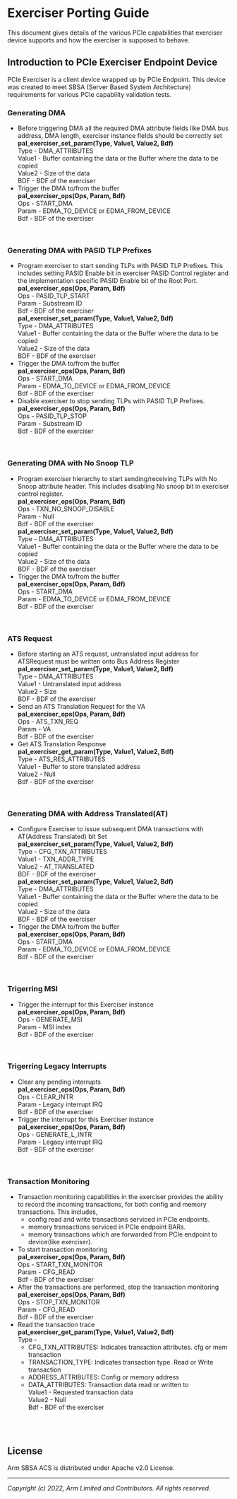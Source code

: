 # Exerciser Porting Guide
This document gives details of the various PCIe capabilities that exerciser device supports and how the exerciser is supposed to behave.

## Introduction to PCIe Exerciser Endpoint Device
PCIe Exerciser is a client device wrapped up by PCIe Endpoint. This device was created to meet SBSA (Server Based System Architecture) requirements for various PCIe capability validation tests.

### Generating DMA
- Before triggering DMA all the required DMA attribute fields like DMA bus address, DMA length, exerciser instance fields should be correctly set <br/>
**pal_exerciser_set_param(Type, Value1, Value2, Bdf)** <br/>
Type - DMA_ATTRIBUTES<br/>
Value1 - Buffer containing the data or the Buffer where the data to be copied<br/>
Value2 - Size of the data<br/>
BDF - BDF of the exerciser<br/>
- Trigger the DMA to/from the buffer<br/>
**pal_exerciser_ops(Ops, Param, Bdf)**<br/>
Ops - START_DMA<br/>
Param - EDMA_TO_DEVICE or EDMA_FROM_DEVICE<br/>
Bdf - BDF of the exerciser<br/>
<br/>

### Generating DMA with PASID TLP Prefixes
- Program exerciser to start sending TLPs with PASID TLP Prefixes. This includes setting PASID Enable bit in exerciser PASID Control register and the implementation specific PASID Enable bit of the Root Port.<br/>
**pal_exerciser_ops(Ops, Param, Bdf)**<br/>
Ops - PASID_TLP_START<br/>
Param - Substream ID<br/>
Bdf - BDF of the exerciser<br/>
**pal_exerciser_set_param(Type, Value1, Value2, Bdf)**<br/>
Type - DMA_ATTRIBUTES<br/>
Value1 - Buffer containing the data or the Buffer where the data to be copied<br/>
Value2 - Size of the data<br/>
BDF - BDF of the exerciser<br/>
- Trigger the DMA to/from the buffer<br/>
**pal_exerciser_ops(Ops, Param, Bdf)**<br/>
Ops - START_DMA<br/>
Param - EDMA_TO_DEVICE or EDMA_FROM_DEVICE<br/>
Bdf - BDF of the exerciser<br/>
- Disable exerciser to stop sending TLPs with PASID TLP Prefixes.<br/>
**pal_exerciser_ops(Ops, Param, Bdf)**<br/>
Ops - PASID_TLP_STOP<br/>
Param - Substream ID<br/>
Bdf - BDF of the exerciser<br/>
<br/>

### Generating DMA with No Snoop TLP
- Program exerciser hierarchy to start sending/receiving TLPs with No Snoop attribute header. This includes disabling No snoop bit in exerciser control register.<br/>
**pal_exerciser_ops(Ops, Param, Bdf)**<br/>
Ops - TXN_NO_SNOOP_DISABLE<br/>
Param - Null<br/>
Bdf - BDF of the exerciser<br/>
**pal_exerciser_set_param(Type, Value1, Value2, Bdf)**<br/>
Type - DMA_ATTRIBUTES<br/>
Value1 - Buffer containing the data or the Buffer where the data to be copied<br/>
Value2 - Size of the data<br/>
BDF - BDF of the exerciser<br/>
- Trigger the DMA to/from the buffer<br/>
**pal_exerciser_ops(Ops, Param, Bdf)**<br/>
Ops - START_DMA<br/>
Param - EDMA_TO_DEVICE or EDMA_FROM_DEVICE<br/>
Bdf - BDF of the exerciser<br/>
<br/>

### ATS Request
- Before starting an ATS request, untranslated input address for ATSRequest must be written onto Bus Address Register<br/>
**pal_exerciser_set_param(Type, Value1, Value2, Bdf)**<br/>
Type - DMA_ATTRIBUTES<br/>
Value1 -  Untranslated input address<br/>
Value2 - Size<br/>
BDF - BDF of the exerciser<br/>
- Send an ATS Translation Request for the VA<br/>
**pal_exerciser_ops(Ops, Param, Bdf)**<br/>
Ops - ATS_TXN_REQ<br/>
Param - VA<br/>
Bdf - BDF of the exerciser<br/>
- Get ATS Translation Response<br/>
**pal_exerciser_get_param(Type, Value1, Value2, Bdf)**<br/>
Type - ATS_RES_ATTRIBUTES<br/>
Value1 - Buffer to store translated address<br/>
Value2 - Null<br/>
Bdf -  BDF of the exerciser<br/>
<br/>

### Generating DMA with Address Translated(AT)
- Configure Exerciser to issue subsequent DMA transactions with AT(Address Translated) bit Set<br/>
**pal_exerciser_set_param(Type, Value1, Value2, Bdf)**<br/>
Type - CFG_TXN_ATTRIBUTES<br/>
Value1 - TXN_ADDR_TYPE<br/>
Value2 - AT_TRANSLATED<br/>
BDF - BDF of the exerciser<br/>
**pal_exerciser_set_param(Type, Value1, Value2, Bdf)**<br/>
Type - DMA_ATTRIBUTES<br/>
Value1 - Buffer containing the data or the Buffer where the data to be copied<br/>
Value2 - Size of the data<br/>
BDF - BDF of the exerciser<br/>
- Trigger the DMA to/from the buffer<br/>
**pal_exerciser_ops(Ops, Param, Bdf)**<br/>
Ops - START_DMA<br/>
Param - EDMA_TO_DEVICE or EDMA_FROM_DEVICE<br/>
Bdf - BDF of the exerciser<br/>
<br/>

### Trigerring MSI
- Trigger the interrupt for this Exerciser instance<br/>
**pal_exerciser_ops(Ops, Param, Bdf)**<br/>
Ops - GENERATE_MSI<br/>
Param - MSI index<br/>
Bdf - BDF of the exerciser<br/>
<br/>

### Trigerring Legacy Interrupts
-  Clear any pending interrupts<br/>
**pal_exerciser_ops(Ops, Param, Bdf)**<br/>
Ops - CLEAR_INTR<br/>
Param - Legacy interrupt IRQ<br/>
Bdf - BDF of the exerciser<br/>
- Trigger the interrupt for this Exerciser instance<br/>
**pal_exerciser_ops(Ops, Param, Bdf)**<br/>
Ops - GENERATE_L_INTR<br/>
Param - Legacy interrupt IRQ<br/>
Bdf - BDF of the exerciser<br/>
<br/>

### Transaction Monitoring
- Transaction monitoring capabilities in the exerciser provides the ability to record the incoming transactions, for both config and memory transactions. This includes,<br/>
	-   config read and write transactions serviced in PCIe endpoints.<br/>
	-   memory transactions serviced in PCIe endpoint BARs.<br/>
	-   memory transactions which are forwarded from PCIe endpoint to device(like exerciser).<br/>
- To start transaction monitoring<br/>
**pal_exerciser_ops(Ops, Param, Bdf)**<br/>
Ops - START_TXN_MONITOR<br/>
Param - CFG_READ<br/>
Bdf - BDF of the exerciser<br/>
- After the transactions are performed, stop the transaction monitoring<br/>
**pal_exerciser_ops(Ops, Param, Bdf)**<br/>
Ops - STOP_TXN_MONITOR<br/>
Param - CFG_READ<br/>
Bdf - BDF of the exerciser<br/>
- Read the transaction trace<br/>
**pal_exerciser_get_param(Type, Value1, Value2, Bdf)**<br/>
Type -<br/>
	- CFG_TXN_ATTRIBUTES: Indicates transaction attributes. cfg or mem transaction<br/>
	- TRANSACTION_TYPE: Indicates transaction type. Read or Write transaction<br/>
	- ADDRESS_ATTRIBUTES: Config or memory address<br/>
	- DATA_ATTRIBUTES: Transaction data read or written to<br/>
Value1 - Requested transaction data<br/>
Value2 - Null<br/>
Bdf -  BDF of the exerciser<br/>
<br/>
<br/>

## License
Arm SBSA ACS is distributed under Apache v2.0 License.

--------------

*Copyright (c) 2022, Arm Limited and Contributors. All rights reserved.*

